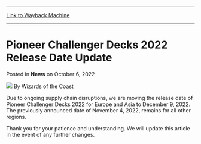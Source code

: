 
---
[Link to Wayback Machine](https://web.archive.org/web/20221006163316/https://magic.wizards.com/en/articles/archive/news/pioneer-challenger-decks-2022-release-date-update-2022-10-06)

[_metadata_:author]:- "Wizards of the Coast"
[_metadata_:description]:- "The release date for Pioneer Challenger Decks 2022 is changing for select locations."
[_metadata_:generator]:- "Drupal 7 (http://drupal.org)"
[_metadata_:node]:- "1606026"
[_metadata_:publish_date]:- "2022-10-06"
[_metadata_:source]:- "div-main-content"
[_metadata_:title]:- "Pioneer Challenger Decks 2022 Release Date Update"
[_metadata_:wayback_capture_timestamp]:- "2022-10-06 16:33:16"
[_metadata_:wayback_raw_url]:- "https://web.archive.org/web/20221006163316id_/https://magic.wizards.com/en/articles/archive/news/pioneer-challenger-decks-2022-release-date-update-2022-10-06"
[_metadata_:wayback_url]:- "https://magic.wizards.com/en/articles/archive/news/pioneer-challenger-decks-2022-release-date-update-2022-10-06"
---


Pioneer Challenger Decks 2022 Release Date Update
=================================================



 Posted in **News**
 on October 6, 2022 






![](https://media.magic.wizards.com/styles/auth_small/public/images/person/wizards_author.jpg)
By Wizards of the Coast











Due to ongoing supply chain disruptions, we are moving the release date of Pioneer Challenger Decks 2022 for Europe and Asia to December 9, 2022. The previously announced date of November 4, 2022, remains for all other regions.


Thank you for your patience and understanding. We will update this article in the event of any further changes.







